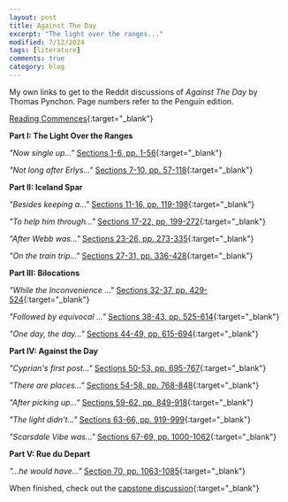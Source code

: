 ```yaml
---
layout: post
title: Against The Day
excerpt: "The light over the ranges..."
modified: 7/12/2024
tags: [literature]
comments: true
category: blog
---
```


My own links to get to the Reddit discussions of _Against The Day_ by Thomas Pynchon. Page numbers refer to the Penguin edition.

[Reading Commences](https://www.reddit.com/r/ThomasPynchon/comments/r2o2pk/against_the_day_group_read_week_1_reading/?sort=top/){:target="\_blank"}

**Part I: The Light Over the Ranges**

*"Now single up..."*
[Sections 1-6, pp. 1-56](https://www.reddit.com/r/ThomasPynchon/comments/r7yjzd/against_the_day_group_read_week_2_sections_16/?sort=top/){:target="\_blank"}

*"Not long after Erlys..."*
[Sections 7-10, pp. 57-118](https://www.reddit.com/r/ThomasPynchon/comments/rf38nu/against_the_day_group_read_week_3_sections_710/?sort=top/){:target="\_blank"}

**Part II: Iceland Spar**

*"Besides keeping a..."*
[Sections 11-16, pp. 119-198](https://www.reddit.com/r/ThomasPynchon/comments/ritbpz/against_the_day_group_read_week_4_sections_1116/?sort=top/){:target="\_blank"}

*"To help him through..."*
[Sections 17-22, pp. 199-272](https://www.reddit.com/r/ThomasPynchon/comments/ro1jrj/against_the_day_group_read_week_5_sections_1722/?sort=top/){:target="\_blank"}

*"After Webb was..."*
[Sections 23-26, pp. 273-335](https://www.reddit.com/r/ThomasPynchon/comments/rssnj2/against_the_day_group_read_week_6_sections_23_26/?sort=top/){:target="\_blank"}

*"On the train trip..."*
[Sections 27-31, pp. 336-428](https://www.reddit.com/r/ThomasPynchon/comments/s3kv5a/against_the_day_group_read_week_8_sections_27_31/?sort=top/){:target="\_blank"}


**Part III: Bilocations**

*"While the Inconvenience ..."*
[Sections 32-37, pp. 429-524](https://www.reddit.com/r/ThomasPynchon/comments/s9pm0a/against_the_day_group_read_week_9_sections_3237/?sort=top/){:target="\_blank"}

*"Followed by equivocal ..."*
[Sections 38-43, pp. 525-614](https://www.reddit.com/r/ThomasPynchon/comments/shc06q/sections_3843/?sort=top/){:target="\_blank"}

*"One day, the day..."*
[Sections 44-49, pp. 615-694](https://www.reddit.com/r/ThomasPynchon/comments/skf0bh/against_the_day_group_read_week_11_sections_4449/?sort=top/){:target="\_blank"}

**Part IV: Against the Day**

*"Cyprian's first post..."*
[Sections 50-53, pp. 695-767](https://www.reddit.com/r/ThomasPynchon/comments/sqzvya/against_the_day_group_read_week_12_sections_5053/?sort=top/){:target="\_blank"}

*"There are places..."*
[Sections 54-58, pp. 768-848](https://www.reddit.com/r/ThomasPynchon/comments/svvd4p/atd_group_read_week_13_sections_54_to_58/?sort=top/){:target="\_blank"}

*"After picking up..."*
[Sections 59-62, pp. 849-918](https://www.reddit.com/r/ThomasPynchon/comments/t0xhdl/against_the_day_week_14_sections_59_through_62/?sort=top/){:target="\_blank"}

*"The light didn't..."*
[Sections 63-66, pp. 919-999](https://www.reddit.com/r/ThomasPynchon/comments/t6uu6t/against_the_day_week_15_sections_63_through_66/?sort=top/){:target="\_blank"}

*"Scarsdale Vibe was..."*
[Sections 67-69, pp. 1000-1062](https://www.reddit.com/r/ThomasPynchon/comments/tbq3ln/against_the_day_reading_group_week_16_sections_67/?sort=top/){:target="\_blank"}

**Part V: Rue du Depart**

*"...he would have..."*
[Section 70, pp. 1063-1085](https://www.reddit.com/r/ThomasPynchon/comments/th42qc/against_the_day_reading_group_week_17_section_70/?sort=top/){:target="\_blank"}

When finished, check out the [capstone discussion](https://www.reddit.com/r/ThomasPynchon/comments/tnkc8j/against_the_day_group_read_capstone/?sort=top/){:target="\_blank"}